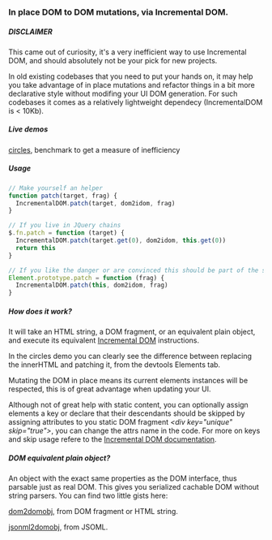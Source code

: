### In place DOM to DOM mutations, via Incremental DOM.

##### DISCLAIMER
This came out of curiosity, it's a very inefficient way to use Incremental DOM, and should absolutely not be your pick for new projects.

In old existing codebases that you need to put your hands on, it may help you take advantage of in place mutations and refactor things in a bit more declarative style without modifing your UI DOM generation. For such codebases it comes as a relatively lightweight dependecy (IncrementalDOM is < 10Kb).

##### Live demos
[circles](http://paolocaminiti.github.io/dom2idom/demo/circles/), benchmark to get a measure of inefficiency

##### Usage
```javascript
// Make yourself an helper
function patch(target, frag) {
  IncrementalDOM.patch(target, dom2idom, frag)
}

// If you live in JQuery chains
$.fn.patch = function (target) {
  IncrementalDOM.patch(target.get(0), dom2idom, this.get(0))
  return this
}

// If you like the danger or are convinced this should be part of the standard
Element.prototype.patch = function (frag) {
  IncrementalDOM.patch(this, dom2idom, frag)
}
```

##### How does it work?
It will take an HTML string, a DOM fragment, or an equivalent plain object, and execute its equivalent  [Incremental DOM](https://github.com/google/incremental-dom) instructions.

In the circles demo you can clearly see the difference between replacing the innerHTML and patching it, from the devtools Elements tab.

Mutating the DOM in place means its current elements instances will be respected, this is of great advantage when updating your UI.

Although not of great help with static content, you can optionally assign elements a key or declare that their descendants should be skipped by assigning attributes to you static DOM fragment *\<div key="unique" skip="true"\>*, you can change the attrs name in the code. For more on keys and skip usage refere to the [Incremental DOM documentation](http://google.github.io/incremental-dom/#about).

##### DOM equivalent plain object?
An object with the exact same properties as the DOM interface, thus parsable just as real DOM. This gives you serialized cachable DOM without string parsers. You can find two little gists here:

[dom2domobj](https://gist.github.com/paolocaminiti/5a169ea7b42dcf947912), from DOM fragment or HTML string.

[jsonml2domobj](https://gist.github.com/paolocaminiti/74fcd11b9da29a73c240), from JSOML.
